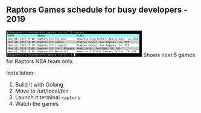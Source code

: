 
Raptors Games schedule for busy developers - 2019
-

<img src="raptors-lazy-schedule.png" width="359" />
Shows next 5 games for Raptors NBA team only.

Installation:
1. Build it with Golang
2. Move to /url/local/bin
3. Launch it terminal `raptors`
4. Watch the games

